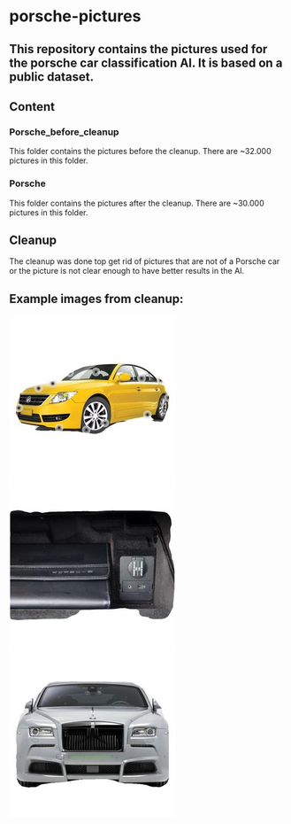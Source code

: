 # porsche-pictures
## This repository contains the pictures used for the porsche car classification AI. It is based on a public dataset.

## Content

### Porsche_before_cleanup
This folder contains the pictures before the cleanup. There are ~32.000 pictures in this folder.

### Porsche
This folder contains the pictures after the cleanup. There are ~30.000 pictures in this folder.

## Cleanup
The cleanup was done top get rid of pictures that are not of a Porsche car or the picture is not clear enough to have better results in the AI.


## Example images from cleanup:

![Sample images](examples/example1.jpg "Not a Porsche car")
![Sample images](examples/example2.jpg "Not a Porsche car")
![Sample images](examples/example3.jpg "Not a Porsche car")
